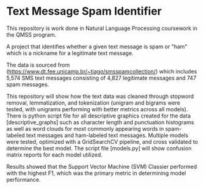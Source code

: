 # Text Message Spam Identifier
This repository is work done in Natural Language Processing coursework in the QMSS program.

A project that identifies whether a given text message is spam or "ham" which is a nickname for a legitimate text message.

The data is sourced from (https://www.dt.fee.unicamp.br/~tiago/smsspamcollection/) which includes 5,574 SMS text messages consisting of 4,827 legitimate messages and 747 spam messages.

This repository will show how the text data was cleaned through stopword removal, lemmatization, and tokenization (unigram and bigrams were tested, with unigrams performing with better metrics across all models). There is python script file for all descriptive graphics created for the data [descriptive_graphs] such as character length and punctuation histograms as well as word clouds for most commonly appearing words in spam-labeled text messages and ham-labeled text messages. Multiple models were tested, optimized with a GridSearchCV pipeline, and cross validated to determine the best model. The script file [models.py] will show confusion matrix reports for each model utilized.

Results showed that the Support Vector Machine (SVM) Classier performed with the highest F1, which was the primary metric in determining model performance.
